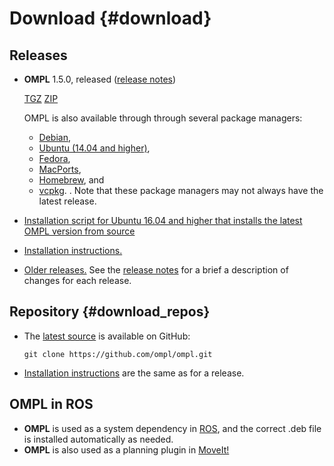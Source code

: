# Download {#download}

## Releases

- __OMPL__ 1.5.0, released  ([release notes](releaseNotes.html))

  <a href="https://github.com/ompl/ompl/releases/download/1.5.0/ompl-1.5.0.tar.gz
" class="btn btn-primary btn-sm">TGZ</a>
  <a href="https://github.com/ompl/ompl/releases/download/1.5.0/ompl-1.5.0.zip" class="btn btn-primary btn-sm">ZIP</a>

  OMPL is also available through through several package managers:
  - [Debian](https://packages.debian.org/sid/libompl-dev),
  - [Ubuntu (14.04 and higher)](http://packages.ubuntu.com/search?keywords=libompl-dev),
  - [Fedora](https://apps.fedoraproject.org/packages/ompl),
  - [MacPorts](https://www.macports.org),
  - [Homebrew](http://brew.sh), and
  - [vcpkg](https://vcpkg.readthedocs.io).
  .
  Note that these package managers may not always have the latest release.

- [Installation script for Ubuntu 16.04 and higher that installs the latest OMPL version from source](install-ompl-ubuntu.sh)
- [Installation instructions.](installation.html)
- [Older releases.](https://bitbucket.org/ompl/ompl/downloads) See the [release notes](releaseNotes.html) for a brief a description of changes for each release.

## Repository {#download_repos}

- The [latest source](https://github.com/ompl/ompl) is available on GitHub:

      git clone https://github.com/ompl/ompl.git

- [Installation instructions](installation.html) are the same as for a release.

## OMPL in ROS

- __OMPL__ is used as a system dependency in [ROS](http://www.ros.org), and the correct .deb file is installed automatically as needed.
- __OMPL__ is also used as a planning plugin in [MoveIt!](http://moveit.ros.org)
